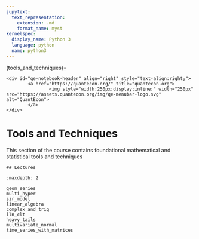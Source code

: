 ```yaml
---
jupytext:
  text_representation:
    extension: .md
    format_name: myst
kernelspec:
  display_name: Python 3
  language: python
  name: python3
---
```


(tools_and_techniques)=
```{raw} html
<div id="qe-notebook-header" align="right" style="text-align:right;">
        <a href="https://quantecon.org/" title="quantecon.org">
                <img style="width:250px;display:inline;" width="250px" src="https://assets.quantecon.org/img/qe-menubar-logo.svg" alt="QuantEcon">
        </a>
</div>
```

# Tools and Techniques

This section of the course contains foundational mathematical and statistical
tools and techniques

```{only} html
## Lectures
```

```{toctree}
:maxdepth: 2

geom_series
multi_hyper
sir_model
linear_algebra
complex_and_trig
lln_clt
heavy_tails
multivariate_normal
time_series_with_matrices
```

